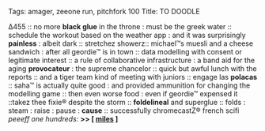 Tags: amager, zeeone run, pitchfork 100
Title: TO DOODLE
  
∆455 :: no more **black glue** in the throne : must be the greek water :: schedule the workout based on the weather app : and it was surprisingly **painless** : albeit dark :: stretchez showerz:: michael™s muesli and a cheese sandwich : after all geordie™ is in town :: data modelling with consent or legitimate interest :: a rule of collaborative infrastructure : a band aid for the aging **provocateur** : the supreme chancelor :: quick but awful lunch with the reports :: and a tiger team kind of meeting with juniors :: engage las **polacas** :: saha™ is actually quite good : and provided ammunition for changing the modelling game :: then even worse food : even if geordie™ expensed it ::takez thee fixie® despite the storm :: **foldelineal** and superglue :: folds : steam : raise : pause : **cause** :: successfully chromecastZ® french scifi
_peeeff one hundreds:_ **>> [ [miles](https://www.allmusic.com/album/live-evil-mw0000651475) ]**

<!--stackedit_dataeyJoaXN0b3J5IjpbMTA1OTY0Nz k3MiwxMDE1MTk3Mz kyLDE2MQ0MjU2ODcsNjQ5MTkwMTI5LC0xNjM1Njgz NzAwXX0wXX0=
-->